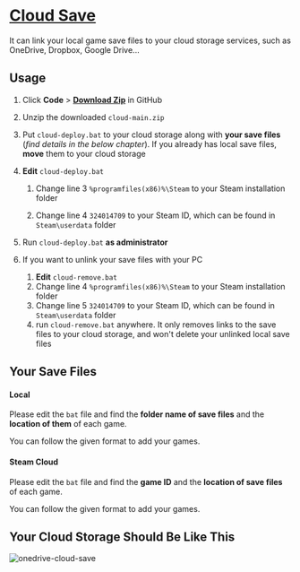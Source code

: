 # [Cloud Save](https://github.com/lxvs/cloud)

It can link your local game save files to your cloud storage services, such as OneDrive, Dropbox, Google Drive...



## Usage

1. Click **Code** > [**Download Zip**](https://github.com/lxvs/cloud/archive/refs/heads/main.zip) in GitHub
2. Unzip the downloaded `cloud-main.zip`

3. Put `cloud-deploy.bat` to your cloud storage along with **your save files** (*find details in the below chapter*). If you already has local save files, **move** them to your cloud storage

4. **Edit** `cloud-deploy.bat`

   1. Change line 3 `%programfiles(x86)%\Steam` to your Steam installation folder

   2. Change line 4 `324014709` to your Steam ID, which can be found in `Steam\userdata` folder

5. Run `cloud-deploy.bat` **as administrator**

6. If you want to unlink your save files with your PC

   1. **Edit** `cloud-remove.bat`
   2. Change line 4 `%programfiles(x86)%\Steam` to your Steam installation folder
   3. Change line 5 `324014709` to your Steam ID, which can be found in `Steam\userdata` folder
   4. run `cloud-remove.bat` anywhere. It only removes links to the save files to your cloud storage, and won't delete your unlinked local save files



## Your Save Files

#### Local

Please edit the `bat` file and find the **folder name of save files** and the **location of them** of each game.

You can follow the given format to add your games.

#### Steam Cloud

Please edit the `bat` file and find the **game ID** and the **location of save files** of each game.

You can follow the given format to add your games.



## Your Cloud Storage Should Be Like This

![onedrive-cloud-save](https://github.com/lxvs/pic/raw/main/cloud/onedrive-cloud-save.png)